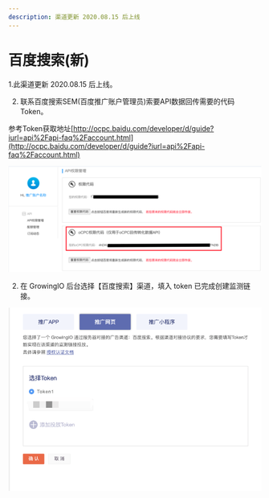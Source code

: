 ```yaml
---
description: 渠道更新 2020.08.15 后上线
---
```


# 百度搜索\(新\)

1.此渠道更新 2020.08.15 后上线。

2. 联系百度搜索SEM\(百度推广账户管理员\)索要API数据回传需要的代码Token。

参考Token获取地址[http://ocpc.baidu.com/developer/d/guide?iurl=api%2Fapi-faq%2Faccount.html](http://ocpc.baidu.com/developer/d/guide?iurl=api%2Fapi-faq%2Faccount.html)

![](../../../.gitbook/assets/image%20%28124%29.png)

2. 在 GrowingIO 后台选择【百度搜索】渠道，填入 token 已完成创建监测链接。

![](../../../.gitbook/assets/image%20%28125%29.png)



